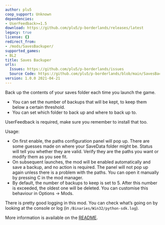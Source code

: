 ```yaml
---
author: plu5
coop_support: Unknown
dependencies:
- UserFeedback>=1.5
download: https://github.com/plu5/p-borderlands/releases/latest
legacy: true
license: {}
redirect_from:
- /mods/SavesBackuper/
supported_games:
- BL2
title: Saves Backuper
urls:
  Issues: https://github.com/plu5/p-borderlands/issues
  Source Code: https://github.com/plu5/p-borderlands/blob/main/SavesBackuper
version: 1.0.0 2021-04-21
---
```

Back up the contents of your saves folder each time you launch the game.
- You can set the number of backups that will be kept, to keep them below a certain threshold.
- You can set which folder to back up and where to back up to.


UserFeedback is required, make sure you remember to install that too.

Usage:
- On first enable, the paths configuration panel will pop up. There are some guesses made on where your SaveData folder might be. Status will tell you whether they are valid. Verify they are the paths you want or modify them as you see fit.
- On subsequent launches, the mod will be enabled automatically and save a backup, and no action is required. The panel will not pop up again unless there is a problem with the paths. You can open it manually by pressing C in the mod manager.
- By default, the number of backups to keep is set to 5. After this number is exceeded, the oldest one will be deleted. You can customise this behaviour in Options -&gt; Mods.

There is pretty good logging in this mod. You can check what’s going on by looking at the console or log (in `/Binaries/Win32/python-sdk.log`).

More information is available on the [README](https://github.com/plu5/p-borderlands/tree/main/SavesBackuper).